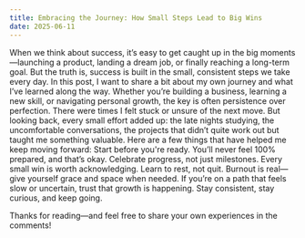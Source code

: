 ```yaml
---
title: Embracing the Journey: How Small Steps Lead to Big Wins
date: 2025-06-11
---
```


When we think about success, it’s easy to get caught up in the big moments—launching a product, landing a dream job, or finally reaching a long-term goal. But the truth is, success is built in the small, consistent steps we take every day.
In this post, I want to share a bit about my own journey and what I’ve learned along the way. Whether you’re building a business, learning a new skill, or navigating personal growth, the key is often persistence over perfection.
There were times I felt stuck or unsure of the next move. But looking back, every small effort added up: the late nights studying, the uncomfortable conversations, the projects that didn’t quite work out but taught me something valuable.
Here are a few things that have helped me keep moving forward:
Start before you're ready. You’ll never feel 100% prepared, and that’s okay.
Celebrate progress, not just milestones. Every small win is worth acknowledging.
Learn to rest, not quit. Burnout is real—give yourself grace and space when needed.
If you’re on a path that feels slow or uncertain, trust that growth is happening. Stay consistent, stay curious, and keep going.

Thanks for reading—and feel free to share your own experiences in the comments!
